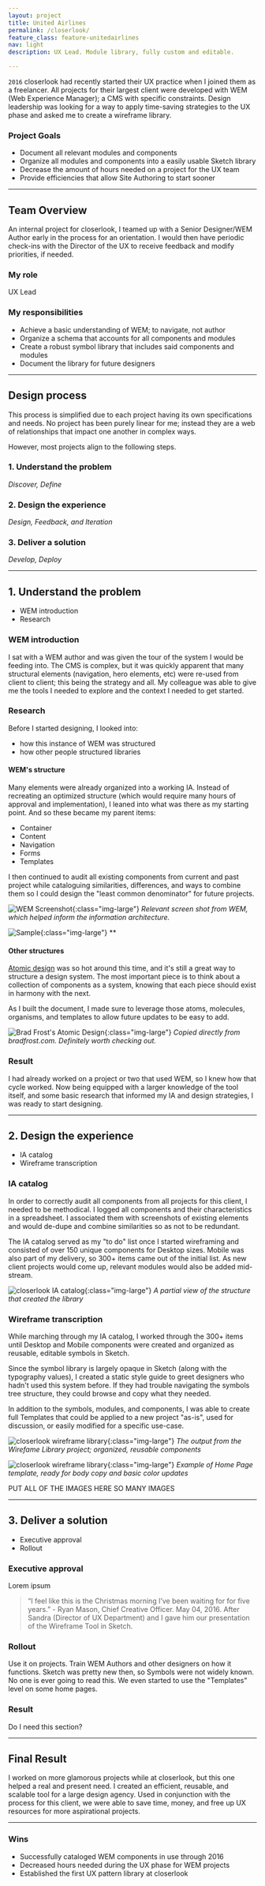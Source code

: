 ```yaml
---
layout: project
title: United Airlines
permalink: /closerlook/
feature_class: feature-unitedairlines
nav: light
description: UX Lead. Module library, fully custom and editable.

---
```


`2016` closerlook had recently started their UX practice when I joined them as a freelancer. All projects for their largest client were developed with WEM (Web Experience Manager); a CMS with specific constraints. Design leadership was looking for a way to apply time-saving strategies to the UX phase and asked me to create a wireframe library.

### Project Goals
- Document all relevant modules and components
- Organize all modules and components into a easily usable Sketch library
- Decrease the amount of hours needed on a project for the UX team
- Provide efficiencies that allow Site Authoring to start sooner

---

## Team Overview

An internal project for closerlook, I teamed up with a Senior Designer/WEM Author early in the process for an orientation. I would then have periodic check-ins with the Director of the UX to receive feedback and modify priorities, if needed.

### My role
UX Lead

### My responsibilities
- Achieve a basic understanding of WEM; to navigate, not author
- Organize a schema that accounts for all components and modules
- Create a robust symbol library that includes said components and modules
- Document the library for future designers

---

## Design process
This process is simplified due to each project having its own specifications and needs. No project has been purely linear for me; instead they are a web of relationships that impact one another in complex ways.

However, most projects align to the following steps.

### 1. Understand the problem
*Discover, Define*

### 2. Design the experience
*Design, Feedback, and Iteration*

### 3. Deliver a solution
*Develop, Deploy*

---

## 1. Understand the problem
- WEM introduction
- Research

### WEM introduction
I sat with a WEM author and was given the tour of the system I would be feeding into. The CMS is complex, but it was quickly apparent that many structural elements (navigation, hero elements, etc) were re-used from client to client; this being the strategy and all. My colleague was able to give me the tools I needed to explore and the context I needed to get started.

### Research
Before I started designing, I looked into:
- how this instance of WEM was structured
- how other people structured libraries

#### WEM's structure
Many elements were already organized into a working IA. Instead of recreating an optimized structure (which would require many hours of approval and implementation), I leaned into what was there as my starting point. And so these became my parent items:
- Container
- Content
- Navigation
- Forms
- Templates

I then continued to audit all existing components from current and past project while cataloguing similarities, differences, and ways to combine them so I could design the "least common denominator" for future projects.

![WEM Screenshot](/assets/images/projects/closerlook-wem.jpg){:class="img-large"}
*Relevant screen shot from WEM, which helped inform the information architecture.*

![Sample](/assets/images/projects/closerlook-sample.jpg){:class="img-large"}
**

#### Other structures
[Atomic design](https://shop.bradfrost.com/) was so hot around this time, and it's still a great way to structure a design system. The most important piece is to think about a collection of components as a system, knowing that each piece should exist in harmony with the next.

As I built the document, I made sure to leverage those atoms, molecules, organisms, and templates to allow future updates to be easy to add.

![Brad Frost's Atomic Design](/assets/images/projects/closerlook-atomic.jpg){:class="img-large"}
*Copied directly from bradfrost.com. Definitely worth checking out.*

### Result
I had already worked on a project or two that used WEM, so I knew how that cycle worked. Now being equipped with a larger knowledge of the tool itself, and some basic research that informed my IA and design strategies, I was ready to start designing.

---

## 2. Design the experience
- IA catalog
- Wireframe transcription

### IA catalog
In order to correctly audit all components from all projects for this client, I needed to be methodical.
I logged all components and their characteristics in a spreadsheet. I associated them with screenshots of existing elements and would de-dupe and combine similarities so as not to be redundant.

The IA catalog served as my "to do" list once I started wireframing and consisted of over 150 unique components for Desktop sizes. Mobile was also part of my delivery, so 300+ items came out of the initial list. As new client projects would come up, relevant modules would also be added mid-stream.

![closerlook IA catalog](/assets/images/projects/closerlook-catalog.jpg){:class="img-large"}
*A partial view of the structure that created the library*

### Wireframe transcription
While marching through my IA catalog, I worked through the 300+ items until Desktop and Mobile components were created and organized as reusable, editable symbols in Sketch.

Since the symbol library is largely opaque in Sketch (along with the typography values), I created a static style guide to greet designers who hadn't used this system before. If they had trouble navigating the symbols tree structure, they could browse and copy what they needed.

In addition to the symbols, modules, and components, I was able to create full Templates that could be applied to a new project "as-is", used for discussion, or easily modified for a specific use-case.

![closerlook wireframe library](/assets/images/projects/closerlook-library.jpg){:class="img-large"}
*The output from the Wirefame Library project; organized, reusable components*

![closerlook wireframe library](/assets/images/projects/closerlook-template.jpg){:class="img-large"}
*Example of Home Page template, ready for body copy and basic color updates*

PUT ALL OF THE IMAGES HERE
SO MANY IMAGES

---

## 3. Deliver a solution
- Executive approval
- Rollout

### Executive approval
Lorem ipsum

> “I feel like this is the Christmas morning I’ve been waiting for for five years.” - Ryan Mason, Chief Creative Officer. May 04, 2016. After Sandra (Director of UX Department) and I gave him our presentation of the Wireframe Tool in Sketch.

### Rollout
Use it on projects. Train WEM Authors and other designers on how it functions. Sketch was pretty new then, so Symbols were not widely known. No one is ever going to read this.
We even started to use the "Templates" level on some home pages.

### Result
Do I need this section?

---

## Final Result
I worked on more glamorous projects while at closerlook, but this one helped a real and present need. I created an efficient, reusable, and scalable tool for a large design agency. Used in conjunction with the process for this client, we were able to save time, money, and free up UX resources for more aspirational projects.

---

### Wins
- Successfully cataloged WEM components in use through 2016
- Decreased hours needed during the UX phase for WEM projects
- Established the first UX pattern library at closerlook
